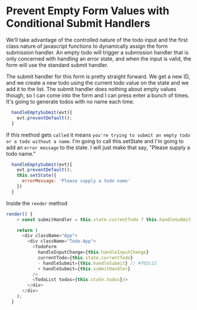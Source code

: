 # Prevent Empty Form Values with Conditional Submit Handlers

We’ll take advantage of the controlled nature of the todo input and the first class nature of javascript functions to dynamically assign the form submission handler. An empty todo will trigger a submission handler that is only concerned with handling an error state, and when the input is valid, the form will use the standard submit handler.

The submit handler for this form is pretty straight forward. We get a new ID, and we create a new todo using the current todo value on the state and we add it to the list. The submit handler does nothing about empty values though, so I can come into the form and I can press enter a bunch of times. It's going to generate todos with no name each time.

```javascript
  handleEmptySubmit(evt){
    evt.preventDefault();
  }
```

If this method gets `called` it means `you're trying to submit an empty todo or a todo without a name`. I'm going to call this.setState and I'm going to add an `error message` to the state. I will just make that say, "Please supply a todo name."

```javascript
  handleEmptySubmit(evt){
    evt.preventDefault();
    this.setState({
      errorMessage: 'Please supply a todo name'
    })
  }
```

Inside the `render` method

``` javascript
render() {
    + const submitHandler = this.state.currentTodo ? this.handleSubmit : this.handleEmptySubmit; // ***

    return (
      <div className="App">
        <div className="Todo-App">
          <TodoForm
            handleInputChange={this.handleInputChange}
            currentTodo={this.state.currentTodo}
            - handleSubmit={this.handleSubmit} // #f03c15
            + handleSubmit={this.submitHandler}
          />
          <TodoList todos={this.state.todos}/>
        </div>
      </div>
    );
  }
```
